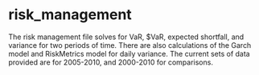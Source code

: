# risk_management

The risk management file solves for VaR, $VaR, expected shortfall, and variance for two periods of time. There are also calculations of the Garch model and RiskMetrics model for daily variance. The current sets of data provided are for 2005-2010, and 2000-2010 for comparisons.

##
